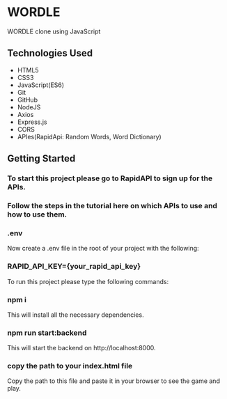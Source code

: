 # WORDLE
WORDLE clone using JavaScript

## Technologies Used
- HTML5 
- CSS3 
- JavaScript(ES6) 
- Git 
- GitHub 
- NodeJS 
- Axios
- Express.js
- CORS
- APIes(RapidApi: Random Words, Word Dictionary)

## Getting Started
### To start this project please go to RapidAPI to sign up for the APIs.

### Follow the steps in the tutorial here on which APIs to use and how to use them.

### .env
Now create a .env file in the root of your project with the following:

### RAPID_API_KEY={your_rapid_api_key}
To run this project please type the following commands:

### npm i
This will install all the necessary dependencies.

### npm run start:backend
This will start the backend on http://localhost:8000.

### copy the path to your index.html file
Copy the path to this file and paste it in your browser to see the game and play.



